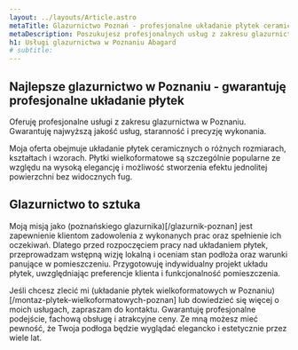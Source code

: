 ```yaml
---
layout: ../layouts/Article.astro
metaTitle: Glazurnictwo Poznań - profesjonalne układanie płytek ceramicznych z Abagard
metaDescription: Poszukujesz profesjonalnych usług z zakresu glazurnictwa? Poznań ma wielu specjalistów, a ja należę do najlepszych. Z zaangażowaniem podchodzę do każdego zlecenia. Oferuję układanie płytek ceramicznych o różnych rozmiarach i kształtach. Nie szukaj dłużej glazurnika w Poznaniu. Znalazłeś najlepszego.
h1: Usługi glazurnictwa w Poznaniu Abagard
# subtitle:
---
```

## Najlepsze glazurnictwo w Poznaniu - gwarantuję profesjonalne układanie płytek
Oferuję profesjonalne usługi z zakresu glazurnictwa w Poznaniu. Gwarantuję najwyższą jakość usług, staranność i precyzję wykonania.

Moja oferta obejmuje układanie płytek ceramicznych o różnych rozmiarach, kształtach i wzorach. Płytki wielkoformatowe są szczególnie popularne ze względu na wysoką elegancję i możliwość stworzenia efektu jednolitej powierzchni bez widocznych fug.

## Glazurnictwo to sztuka
Moją misją jako (poznańskiego glazurnika)[/glazurnik-poznan] jest zapewnienie klientom zadowolenia z wykonanych prac oraz spełnienie ich oczekiwań. Dlatego przed rozpoczęciem pracy nad układaniem płytek, przeprowadzam wstępną wizję lokalną i oceniam stan podłoża oraz warunki panujące w pomieszczeniu. Przygotowuję indywidualny projekt układu płytek, uwzględniając preferencje klienta i funkcjonalność pomieszczenia.

Jeśli chcesz zlecić mi (układanie płytek wielkoformatowych w Poznaniu)[/montaz-plytek-wielkoformatowych-poznan] lub dowiedzieć się więcej o moich usługach, zapraszam do kontaktu. Gwarantuję profesjonalne podejście, fachową obsługę i atrakcyjne ceny. Ze mną możesz mieć pewność, że Twoja podłoga będzie wyglądać elegancko i estetycznie przez wiele lat.